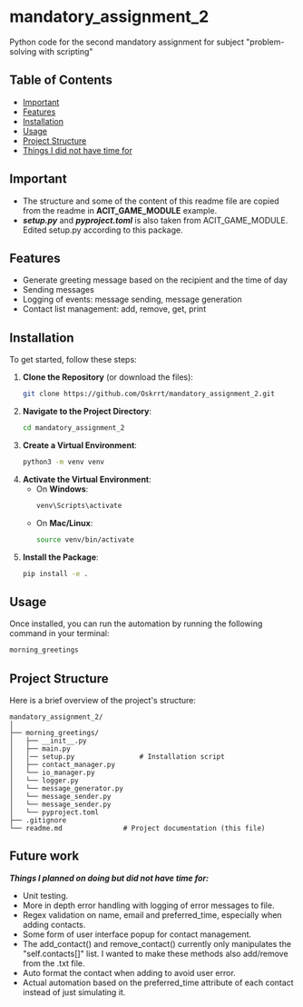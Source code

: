 # mandatory_assignment_2

Python code for the second mandatory assignment for subject "problem-solving with scripting"

## Table of Contents

- [Important](#important)
- [Features](#features)
- [Installation](#installation)
- [Usage](#usage)
- [Project Structure](#project-structure)
- [Things I did not have time for](#future-work)

## Important

- The structure and some of the content of this readme file are copied from the readme in
  **ACIT_GAME_MODULE** example.
- ***setup.py*** and ***pyproject.toml*** is also taken from ACIT_GAME_MODULE. Edited setup.py according to this
  package.

## Features

- Generate greeting message based on the recipient and the time of day
- Sending messages
- Logging of events: message sending, message generation
- Contact list management: add, remove, get, print

## Installation

To get started, follow these steps:

1. **Clone the Repository** (or download the files):
   ```bash
   git clone https://github.com/Oskrrt/mandatory_assignment_2.git
   ```
2. **Navigate to the Project Directory**:
   ```bash
   cd mandatory_assignment_2
   ```
3. **Create a Virtual Environment**:
   ```bash
   python3 -m venv venv
   ```
4. **Activate the Virtual Environment**:
    - On **Windows**:
      ```bash
      venv\Scripts\activate
      ```
    - On **Mac/Linux**:
      ```bash
      source venv/bin/activate
      ```
5. **Install the Package**:
   ```bash
   pip install -e .
   ```

## Usage

Once installed, you can run the automation by running the following command in your terminal:

```bash
morning_greetings
```

## Project Structure

Here is a brief overview of the project's structure:

```
mandatory_assignment_2/
│
├── morning_greetings/
│   ├── __init__.py
│   ├── main.py
│   │── setup.py                # Installation script
│   ├── contact_manager.py
│   └── io_manager.py
│   └── logger.py
│   └── message_generator.py
│   └── message_sender.py
│   └── message_sender.py
│   └── pyproject.toml
├── .gitignore                
└── readme.md               # Project documentation (this file)
```

## Future work

***Things I planned on doing but did not have time for:***

- Unit testing.
- More in depth error handling with logging of error messages to file.
- Regex validation on name, email and preferred_time, especially when adding contacts.
- Some form of user interface popup for contact management.
- The add_contact() and remove_contact() currently only manipulates the "self.contacts[]" list.
  I wanted to make these methods also add/remove from the .txt file.
- Auto format the contact when adding to avoid user error.
- Actual automation based on the preferred_time attribute of each contact instead of just simulating it.